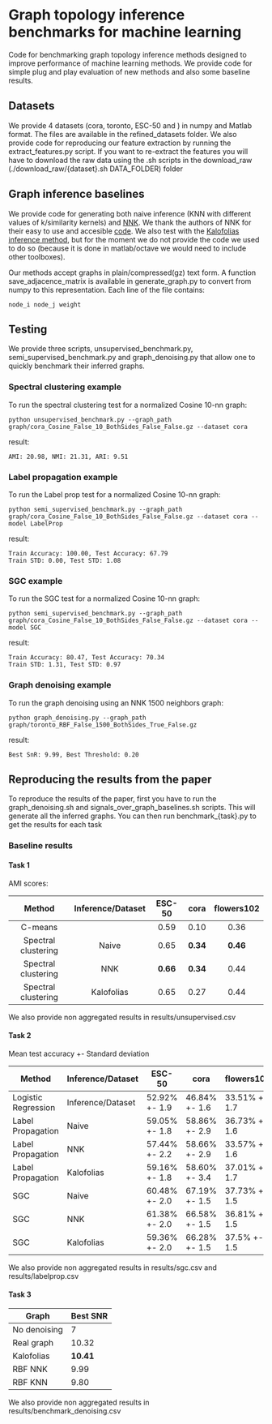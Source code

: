 # Graph topology inference benchmarks for machine learning

Code for benchmarking graph topology inference methods designed to improve performance of machine learning methods. We provide code for simple plug and play evaluation of new methods and also some baseline results.

## Datasets

We provide 4 datasets (cora, toronto, ESC-50 and ) in numpy and Matlab format. The files are available in the refined_datasets folder. We also provide code for reproducing our feature extraction by running the extract_features.py script. If you want to re-extract the features you will have to download the raw data using the .sh scripts in the download_raw (./download_raw/{dataset}.sh DATA_FOLDER) folder 

## Graph inference baselines

We provide code for generating both naive inference (KNN with different values of k/similarity kernels) and [NNK](https://arxiv.org/abs/1910.09383). We thank the authors of NNK for their easy to use and accesible [code](https://github.com/STAC-USC/PyNNK_graph_construction). We also test with the [Kalofolias inference method](https://openreview.net/forum?id=ryGkSo0qYm), but for the moment we do not provide the code we used to do so (because it is done in matlab/octave we would need to include other toolboxes).

Our methods accept graphs in plain/compressed(gz) text form. A function save_adjacence_matrix is available in generate_graph.py to convert from numpy to this representation. Each line of the file contains:

```
node_i node_j weight
```

## Testing

We provide three scripts, unsupervised_benchmark.py, semi_supervised_benchmark.py and graph_denoising.py that allow one to quickly benchmark their inferred graphs.

### Spectral clustering example

To run the spectral clustering test for a normalized Cosine 10-nn graph:

```
python unsupervised_benchmark.py --graph_path graph/cora_Cosine_False_10_BothSides_False_False.gz --dataset cora
```

result:

```
AMI: 20.98, NMI: 21.31, ARI: 9.51
```
### Label propagation example

To run the Label prop test for a normalized Cosine 10-nn graph:

```
python semi_supervised_benchmark.py --graph_path graph/cora_Cosine_False_10_BothSides_False_False.gz --dataset cora --model LabelProp
```

result:

```
Train Accuracy: 100.00, Test Accuracy: 67.79
Train STD: 0.00, Test STD: 1.08
```

### SGC example

To run the SGC test for a normalized Cosine 10-nn graph:

```
python semi_supervised_benchmark.py --graph_path graph/cora_Cosine_False_10_BothSides_False_False.gz --dataset cora --model SGC
```

result:

```
Train Accuracy: 80.47, Test Accuracy: 70.34
Train STD: 1.31, Test STD: 0.97
```

### Graph denoising example

To run the graph denoising using an NNK 1500 neighbors graph:

```
python graph_denoising.py --graph_path graph/toronto_RBF_False_1500_BothSides_True_False.gz
```

result:

```
Best SnR: 9.99, Best Threshold: 0.20
```


## Reproducing the results from the paper

To reproduce the results of the paper, first you have to run the graph_denoising.sh and signals_over_graph_baselines.sh scripts. This will generate all the inferred graphs. You can then run benchmark_{task}.py to get the results for each task

### Baseline results

#### Task 1

AMI scores:

|        Method       | Inference/Dataset | ESC-50 | cora   | flowers102 |
|:-------------------:|:-----------------:|:------:|:------:|:----------:|
|       C-means       |                   |  0.59  | 0.10   |    0.36    |
| Spectral clustering |       Naive       |  0.65  |**0.34**|  **0.46**  |
| Spectral clustering |        NNK        |**0.66**|**0.34**|    0.44    |
| Spectral clustering |     Kalofolias    |  0.65  | 0.27   |    0.44    |

We also provide non aggregated results in results/unsupervised.csv

#### Task 2

Mean test accuracy +- Standard deviation


| Method              | Inference/Dataset | ESC-50                 | cora                   | flowers102             |
|---------------------|-------------------|------------------------|------------------------|------------------------|
| Logistic Regression | Inference/Dataset |      52.92% +- 1.9     |      46.84% +- 1.6     |      33.51% +- 1.7     |
|  Label Propagation  |       Naive       |      59.05% +- 1.8     |      58.86% +- 2.9     |      36.73% +- 1.6     |
|  Label Propagation  |        NNK        |      57.44% +- 2.2     |      58.66% +- 2.9     |      33.57% +- 1.6     |
|  Label Propagation  |     Kalofolias    |      59.16% +- 1.8     |      58.60% +- 3.4     |      37.01% +- 1.7     |
|         SGC         |       Naive       |      60.48% +- 2.0     |      67.19% +- 1.5     |      37.73% +- 1.5     |
|         SGC         |        NNK        |      61.38% +- 2.0     |      66.58% +- 1.5     |      36.81% +- 1.5     |
|         SGC         |     Kalofolias    |      59.36% +- 2.0     |      66.28% +- 1.5     |      37.5% +- 1.5      |

We also provide non aggregated results in results/sgc.csv and results/labelprop.csv

#### Task 3

| Graph        | Best SNR       |
|--------------|----------------|
| No denoising | 7              |
| Real graph   | 10.32          |
| Kalofolias   | **10.41**      |
| RBF NNK      | 9.99           |
| RBF KNN      | 9.80           |

We also provide non aggregated results in results/benchmark_denoising.csv
